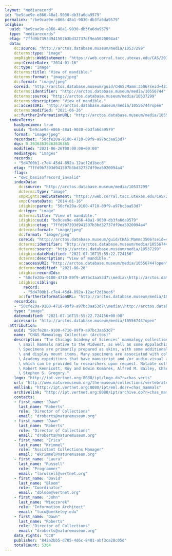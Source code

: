 ```yaml
---
layout: "mediarecord"
id: "be9cae9e-e866-48a1-9030-db3fa6da9579"
permalink: "/be9cae9e-e866-48a1-9030-db3fa6da9579"
idigbio:
  uuid: "be9cae9e-e866-48a1-9030-db3fa6da9579"
  type: "mediarecords"
  etag: "7ffd9b7393d941507b3bd32737df9ea5020094a4"
  data:
    dc:source: "http://arctos.database.museum/media/10537299"
    dcterms:type: "image"
    xmpRights:WebStatement: "https://web.corral.tacc.utexas.edu/CAS/20161217-03/jpg/chas_mamm_3506.4.jpg"
    xmp:CreateDate: "2014-01-16"
    dc:type: "image"
    dcterms:title: "View of mandible."
    dcterms:format: "image/jpeg"
    dc:format: "image/jpeg"
    coreid: "http://arctos.database.museum/guid/CHAS:Mamm:3506?seid=4236112"
    dcterms:identifier: "http://arctos.database.museum/media/10556744"
    dcterms:source: "http://arctos.database.museum/media/10537299"
    dcterms:description: "View of mandible."
    ac:accessURI: "http://arctos.database.museum/media/10556744?open"
    dcterms:modified: "2021-06-26"
    ac:furtherInformationURL: "http://arctos.database.museum/media/10556744"
  indexTerms:
    hasSpecimen: true
    uuid: "be9cae9e-e866-48a1-9030-db3fa6da9579"
    format: "image/jpeg"
    recordset: "50cfe20a-9100-4710-89f9-a97bc3aa53d7"
    dqs: 0.36363636363636365
    modified: "2021-06-26T00:00:00+00:00"
    mediatype: "images"
    records:
    - "5d4700b1-c7e4-45d4-892a-12acf2d1bec6"
    etag: "7ffd9b7393d941507b3bd32737df9ea5020094a4"
    flags:
    - "dwc_basisofrecord_invalid"
    indexData:
      dc:source: "http://arctos.database.museum/media/10537299"
      dcterms:type: "image"
      xmpRights:WebStatement: "https://web.corral.tacc.utexas.edu/CAS/20161217-03/jpg/chas_mamm_3506.4.jpg"
      xmp:CreateDate: "2014-01-16"
      idigbio:parent: "50cfe20a-9100-4710-89f9-a97bc3aa53d7"
      dc:type: "image"
      dcterms:title: "View of mandible."
      idigbio:uuid: "be9cae9e-e866-48a1-9030-db3fa6da9579"
      idigbio:etag: "7ffd9b7393d941507b3bd32737df9ea5020094a4"
      dcterms:format: "image/jpeg"
      dc:format: "image/jpeg"
      coreid: "http://arctos.database.museum/guid/CHAS:Mamm:3506?seid=4236112"
      dcterms:identifier: "http://arctos.database.museum/media/10556744"
      dcterms:source: "http://arctos.database.museum/media/10537299"
      idigbio:dateModified: "2021-07-16T15:55:22.724156"
      dcterms:description: "View of mandible."
      ac:accessURI: "http://arctos.database.museum/media/10556744?open"
      dcterms:modified: "2021-06-26"
      idigbio:recordIds:
      - "50cfe20a-9100-4710-89f9-a97bc3aa53d7\\media\\http://arctos.database.museum/media/10556744"
      idigbio:siblings:
        record:
        - "5d4700b1-c7e4-45d4-892a-12acf2d1bec6"
      ac:furtherInformationURL: "http://arctos.database.museum/media/10556744"
    recordids:
    - "50cfe20a-9100-4710-89f9-a97bc3aa53d7\\media\\http://arctos.database.museum/media/10556744"
    type: "image"
    datemodified: "2021-07-16T15:55:22.724156+00:00"
    accessuri: "http://arctos.database.museum/media/10556744?open"
  attribution:
    uuid: "50cfe20a-9100-4710-89f9-a97bc3aa53d7"
    name: "CHAS Mammalogy Collection (Arctos)"
    description: "The Chicago Academy of Sciences’ mammalogy collection contains mostly\
      \ small mammals native to the Midwest, as well as some Appalachian species.\
      \ Specimens are primarily prepared as skins, with some additional osteological\
      \ and display mount items. Many specimens are associated with collectors or\
      \ Academy expeditions that have manuscript and /or audio-visual archival material,\
      \ which can be provided to researchers upon request. Notable collectors include\
      \ Robert Kennicott, Roy and Edwin Komarek, Alfred M. Bailey, Charles D. Brower,\
      \ Stephen S. Gregory."
    logo: "http://ipt.vertnet.org:8080/ipt/logo.do?r=chas_verts"
    url: "http://www.naturemuseum.org/the-museum/collections/vertebrates"
    emllink: "http://ipt.vertnet.org:8080/ipt/eml.do?r=chas_mammals"
    archivelink: "http://ipt.vertnet.org:8080/ipt/archive.do?r=chas_mammals"
    contacts:
    - first_name: "Dawn"
      last_name: "Roberts"
      role: "Director of Collections"
      email: "droberts@naturemuseum.org"
    - first_name: "Dawn"
      last_name: "Roberts"
      role: "Director of Collections"
      email: "droberts@naturemuseum.org"
    - first_name: "Erica"
      last_name: "Krimmel"
      role: "Assistant Collections Manager"
      email: "ekrimmel@naturemuseum.org"
    - first_name: "Laura"
      last_name: "Russell"
      role: "Programmer"
      email: "larussell@vertnet.org"
    - first_name: "David"
      last_name: "Bloom"
      role: "Coordinator"
      email: "dbloom@vertnet.org"
    - first_name: "John"
      last_name: "Wieczorek"
      role: "Information Architect"
      email: "tuco@berkeley.edu"
    - first_name: "Dawn"
      last_name: "Roberts"
      role: "Director of Collections"
      email: "droberts@naturemuseum.org"
    data_rights: "CC0"
    publisher: "842a2bb5-d705-4d6c-8401-abf3ca28c05d"
    totalCount: 5364
---
```

